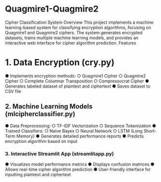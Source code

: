 # Quagmire1-Quagmire2
Cipher Classification System
Overview
This project implements a machine learning-based system for classifying encryption algorithms,
focusing on Quagmire1 and Quagmire2 ciphers. The system generates encrypted datasets,
trains multiple machine learning models, and provides an interactive web interface for cipher
algorithm prediction.
Features
<h1>1. Data Encryption (cry.py)</h1>
● Implements encryption methods:
○ Quagmire1 Cipher
○ Quagmire2 Cipher
○ Complete Columnar Transposition
○ Compressocrat Cipher
● Generates labeled dataset of plaintext and ciphertext
● Saves dataset to CSV file
<h2>2. Machine Learning Models (mlcipherclassifier.py)</h2>
● Data Preprocessing:
○ TF-IDF Vectorization
○ Sequence Tokenization
● Trained Classifiers:
○ Naive Bayes
○ Neural Network
○ LSTM (Long Short-Term Memory)
● Generates detailed performance reports
● Predicts encryption algorithm based on input
<h3>3. Interactive Streamlit App (streamlitapp.py)</h3>
● Visualizes model performance metrics
● Displays confusion matrices
● Allows real-time cipher algorithm prediction
● User-friendly interface for inputting plaintext and ciphertext
